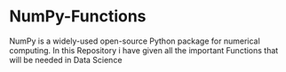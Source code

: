 # NumPy-Functions
NumPy is a widely-used open-source Python package for numerical computing. In this Repository i have given all the important Functions that will be needed in Data Science
